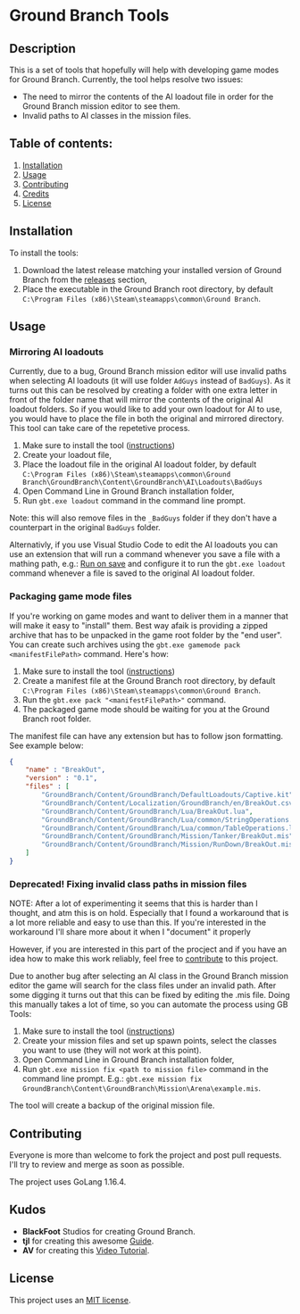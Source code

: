 # Ground Branch Tools

## Description

This is a set of tools that hopefully will help with developing game modes for
Ground Branch. Currently, the tool helps resolve two issues:

* The need to mirror the contents of the AI loadout file in order for the Ground
Branch mission editor to see them.
* Invalid paths to AI classes in the mission files.

## Table of contents:

1. [Installation](#installation)
2. [Usage](#usage)
3. [Contributing](#contributing)
4. [Credits](#credits)
5. [License](#license)

## Installation

To install the tools:

1. Download the latest release matching your installed version of Ground Branch
from the [releases](https://github.com/JakBaranowski/gb-tools/releases) section,
2. Place the executable in the Ground Branch root directory, by default 
`C:\Program Files (x86)\Steam\steamapps\common\Ground Branch`.

## Usage

### Mirroring AI loadouts

Currently, due to a bug, Ground Branch mission editor will use invalid paths when
selecting AI loadouts (it will use folder `AdGuys` instead of `BadGuys`). As it 
turns out this can be resolved by creating a folder with one extra letter in front
of the folder name that will mirror the contents of the original AI loadout folders.
So if you would like to add your own loadout for AI to use, you would have to place
the file in both the original and mirrored directory. This tool can take care of
the repetetive process. 

1. Make sure to install the tool ([instructions](#installation))
2. Create your loadout file,
2. Place the loadout file in the original AI loadout folder, by default 
`C:\Program Files (x86)\Steam\steamapps\common\Ground Branch\GroundBranch\Content\GroundBranch\AI\Loadouts\BadGuys`
3. Open Command Line in Ground Branch installation folder,
4. Run `gbt.exe loadout` command in the command line prompt.

Note: this will also remove files in the `_BadGuys` folder if they don't have a 
counterpart in the original `BadGuys` folder.

Alternativly, if you use Visual Studio Code to edit the AI loadouts you can use an
extension that will run a command whenever you save a file with a mathing path,
e.g.: [Run on save](https://marketplace.visualstudio.com/items?itemName=emeraldwalk.RunOnSave)
and configure it to run the `gbt.exe loadout` command whenever a file is saved to the 
original AI loadout folder.

### Packaging game mode files

If you're working on game modes and want to deliver them in a manner that will
make it easy to "install" them. Best way afaik is providing a zipped archive that
has to be unpacked in the game root folder by the "end user". You can create 
such archives using the `gbt.exe gamemode pack <manifestFilePath>` command. 
Here's how:

1. Make sure to install the tool ([instructions](#installation))
2. Create a manifest file at the Ground Branch root directory, by default 
`C:\Program Files (x86)\Steam\steamapps\common\Ground Branch`.
3. Run the `gbt.exe pack "<manifestFilePath>"` command.
4. The packaged game mode should be waiting for you at the Ground Branch root folder.

The manifest file can have any extension but has to follow json formatting. See
example below:

```json
{
    "name" : "BreakOut",
    "version" : "0.1",
    "files" : [
        "GroundBranch/Content/GroundBranch/DefaultLoadouts/Captive.kit",
        "GroundBranch/Content/Localization/GroundBranch/en/BreakOut.csv",
        "GroundBranch/Content/GroundBranch/Lua/BreakOut.lua",
        "GroundBranch/Content/GroundBranch/Lua/common/StringOperations.lua",
        "GroundBranch/Content/GroundBranch/Lua/common/TableOperations.lua",
        "GroundBranch/Content/GroundBranch/Mission/Tanker/BreakOut.mis",
        "GroundBranch/Content/GroundBranch/Mission/RunDown/BreakOut.mis"
    ]
}
```

### Deprecated! Fixing invalid class paths in mission files

NOTE: After a lot of experimenting it seems that this is harder than I thought,
and atm this is on hold. Especially that I found a workaround that is a lot 
more reliable and easy to use than this. If you're interested in the workaround
I'll share more about it when I "document" it properly

However, if you are interested in this part of the procject and if you have an 
idea how to make this work reliably, feel free to [contribute](#Contributing) 
to this project.

Due to another bug after selecting an AI class in the Ground Branch mission editor
the game will search for the class files under an invalid path. After some digging
it turns out that this can be fixed by editing the .mis file. Doing this manually
takes a lot of time, so you can automate the process using GB Tools:

1. Make sure to install the tool ([instructions](#installation))
2. Create your mission files and set up spawn points, select the classes you want
to use (they will not work at this point).
3. Open Command Line in Ground Branch installation folder,
4. Run `gbt.exe mission fix <path to mission file>` command in the command line prompt. 
E.g.: `gbt.exe mission fix GroundBranch\Content\GroundBranch\Mission\Arena\example.mis`.

The tool will create a backup of the original mission file.

## Contributing

Everyone is more than welcome to fork the project and post pull requests. I'll try
to review and merge as soon as possible.

The project uses GoLang 1.16.4.

## Kudos

* **BlackFoot** Studios for creating Ground Branch.
* **tjl** for creating this awesome 
[Guide](https://steamcommunity.com/sharedfiles/filedetails/?id=2461956424).
* **AV** for creating this [Video Tutorial](https://www.youtube.com/playlist?list=PLle5osICJhZJwHxGOb1iBXoyu_uk9yXMY).

## License

This project uses an [MIT license](license.md).
